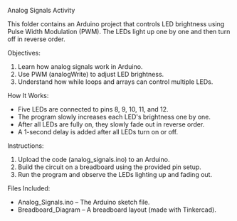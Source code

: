 Analog Signals Activity

This folder contains an Arduino project that controls LED brightness using Pulse Width Modulation (PWM). The LEDs light up one by one and then turn off in reverse order.

Objectives:
1. Learn how analog signals work in Arduino.
2. Use PWM (analogWrite) to adjust LED brightness.
3. Understand how while loops and arrays can control multiple LEDs.

How It Works:
- Five LEDs are connected to pins 8, 9, 10, 11, and 12.
- The program slowly increases each LED's brightness one by one.
- After all LEDs are fully on, they slowly fade out in reverse order.
- A 1-second delay is added after all LEDs turn on or off.

Instructions: 
1. Upload the code (analog_signals.ino) to an Arduino.
2. Build the circuit on a breadboard using the provided pin setup.
3. Run the program and observe the LEDs lighting up and fading out.


Files Included: 
- Analog_Signals.ino – The Arduino sketch file.
- Breadboard_Diagram – A breadboard layout (made with Tinkercad).
